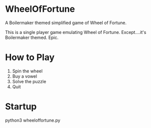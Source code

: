 # WheelOfFortune

A Boilermaker themed simplified game of Wheel of Fortune. 

This is a single player game emulating Wheel of Fortune. Except....it's Boilermaker themed. Epic.

# How to Play

1. Spin the wheel
2. Buy a vowel
3. Solve the puzzle
4. Quit

# Startup

python3 wheeloffortune.py
